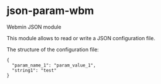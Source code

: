 # json-param-wbm
Webmin JSON module

This module allows to read or write a JSON configuration file.

The structure of the configuration file:
```
{
  "param_name_1": "param_value_1",
  "string1": "test"
}
```
